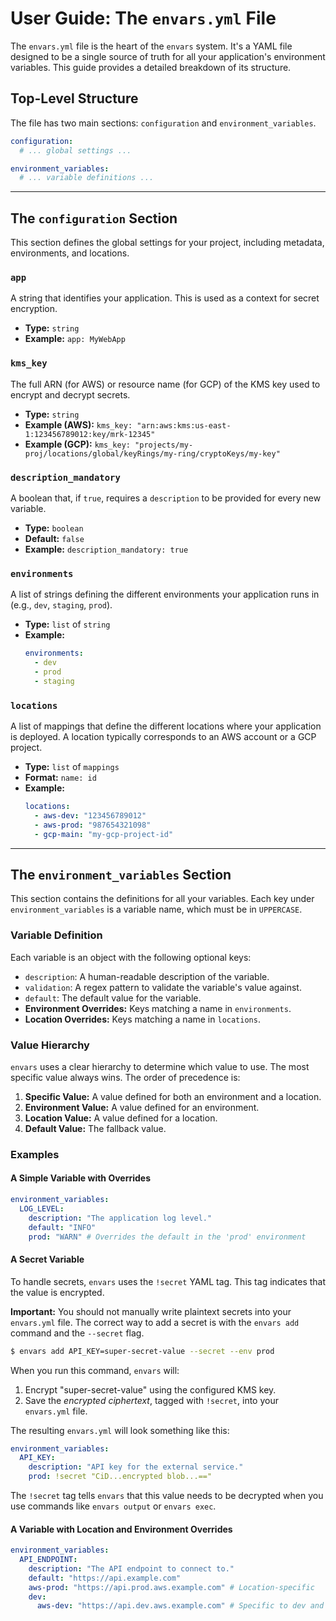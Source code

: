 # User Guide: The `envars.yml` File

The `envars.yml` file is the heart of the `envars` system. It's a YAML file designed to be a single source of truth for all your application's environment variables. This guide provides a detailed breakdown of its structure.

## Top-Level Structure

The file has two main sections: `configuration` and `environment_variables`.

```yaml
configuration:
  # ... global settings ...

environment_variables:
  # ... variable definitions ...
```

---

## The `configuration` Section

This section defines the global settings for your project, including metadata, environments, and locations.

### `app`

A string that identifies your application. This is used as a context for secret encryption.

*   **Type:** `string`
*   **Example:** `app: MyWebApp`

### `kms_key`

The full ARN (for AWS) or resource name (for GCP) of the KMS key used to encrypt and decrypt secrets.

*   **Type:** `string`
*   **Example (AWS):** `kms_key: "arn:aws:kms:us-east-1:123456789012:key/mrk-12345"`
*   **Example (GCP):** `kms_key: "projects/my-proj/locations/global/keyRings/my-ring/cryptoKeys/my-key"`

### `description_mandatory`

A boolean that, if `true`, requires a `description` to be provided for every new variable.

*   **Type:** `boolean`
*   **Default:** `false`
*   **Example:** `description_mandatory: true`

### `environments`

A list of strings defining the different environments your application runs in (e.g., `dev`, `staging`, `prod`).

*   **Type:** `list` of `string`
*   **Example:**
    ```yaml
    environments:
      - dev
      - prod
      - staging
    ```

### `locations`

A list of mappings that define the different locations where your application is deployed. A location typically corresponds to an AWS account or a GCP project.

*   **Type:** `list` of `mappings`
*   **Format:** `name: id`
*   **Example:**
    ```yaml
    locations:
      - aws-dev: "123456789012"
      - aws-prod: "987654321098"
      - gcp-main: "my-gcp-project-id"
    ```

---

## The `environment_variables` Section

This section contains the definitions for all your variables. Each key under `environment_variables` is a variable name, which must be in `UPPERCASE`.

### Variable Definition

Each variable is an object with the following optional keys:

*   `description`: A human-readable description of the variable.
*   `validation`: A regex pattern to validate the variable's value against.
*   `default`: The default value for the variable.
*   **Environment Overrides:** Keys matching a name in `environments`.
*   **Location Overrides:** Keys matching a name in `locations`.

### Value Hierarchy

`envars` uses a clear hierarchy to determine which value to use. The most specific value always wins. The order of precedence is:

1.  **Specific Value:** A value defined for both an environment and a location.
2.  **Environment Value:** A value defined for an environment.
3.  **Location Value:** A value defined for a location.
4.  **Default Value:** The fallback value.

### Examples

#### A Simple Variable with Overrides

```yaml
environment_variables:
  LOG_LEVEL:
    description: "The application log level."
    default: "INFO"
    prod: "WARN" # Overrides the default in the 'prod' environment
```

#### A Secret Variable

To handle secrets, `envars` uses the `!secret` YAML tag. This tag indicates that the value is encrypted.

**Important:** You should not manually write plaintext secrets into your `envars.yml` file. The correct way to add a secret is with the `envars add` command and the `--secret` flag.

```bash
$ envars add API_KEY=super-secret-value --secret --env prod
```

When you run this command, `envars` will:
1.  Encrypt "super-secret-value" using the configured KMS key.
2.  Save the *encrypted ciphertext*, tagged with `!secret`, into your `envars.yml` file.

The resulting `envars.yml` will look something like this:

```yaml
environment_variables:
  API_KEY:
    description: "API key for the external service."
    prod: !secret "CiD...encrypted blob...=="
```

The `!secret` tag tells `envars` that this value needs to be decrypted when you use commands like `envars output` or `envars exec`.

#### A Variable with Location and Environment Overrides

```yaml
environment_variables:
  API_ENDPOINT:
    description: "The API endpoint to connect to."
    default: "https://api.example.com"
    aws-prod: "https://api.prod.aws.example.com" # Location-specific
    dev:
      aws-dev: "https://api.dev.aws.example.com" # Specific to dev and aws-dev
```
